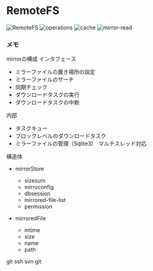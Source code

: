 # RemoteFS
![RemoteFS](https://user-images.githubusercontent.com/42487271/161102328-2901741a-dd1a-4254-aebb-5dcf290ffdef.png)
![operations](https://user-images.githubusercontent.com/42487271/164699265-675b5762-2bcb-48fa-b8a1-b2bd78ccde09.png)
![cache](https://user-images.githubusercontent.com/42487271/164709346-5ad5efe5-d269-4ba0-b369-730774ea1291.jpg)
![mirror-read](https://user-images.githubusercontent.com/42487271/165710680-18cf19a7-28ba-46b8-b80d-535bf7825210.png)


### メモ
mirrorの構成
インタフェース
- ミラーファイルの置き場所の設定
- ミラーファイルのサーチ
- 同期チェック
- ダウンロードタスクの実行
- ダウンロードタスクの中断

内部
- タスクキュー
- ブロックレベルのダウンロードタスク
- ミラーファイルの管理（Sqlite3)　マルチスレッド対応

構造体
- mirrorStore
    - sizesum
    - mirroconfig
    - dbsession
    - mirrored-file-list
    - permission

- mirroredFile
    - mtime
    - size
    - name
    - path

git ssh svn git



